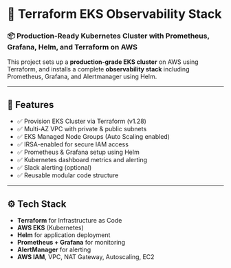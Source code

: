 # 🚀 Terraform EKS Observability Stack

### 📦 Production-Ready Kubernetes Cluster with Prometheus, Grafana, Helm, and Terraform on AWS

This project sets up a **production-grade EKS cluster** on AWS using Terraform, and installs a complete **observability stack** including Prometheus, Grafana, and Alertmanager using Helm.

---

## 🔧 Features

- ✅ Provision EKS Cluster via Terraform (v1.28)
- ✅ Multi-AZ VPC with private & public subnets
- ✅ EKS Managed Node Groups (Auto Scaling enabled)
- ✅ IRSA-enabled for secure IAM access
- ✅ Prometheus & Grafana setup using Helm
- ✅ Kubernetes dashboard metrics and alerting
- ✅ Slack alerting (optional)
- ✅ Reusable modular code structure

---

## ⚙️ Tech Stack

- **Terraform** for Infrastructure as Code
- **AWS EKS** (Kubernetes)
- **Helm** for application deployment
- **Prometheus + Grafana** for monitoring
- **AlertManager** for alerting
- **AWS IAM**, VPC, NAT Gateway, Autoscaling, EC2


